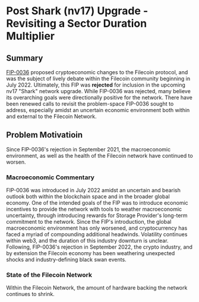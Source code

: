 # Post Shark (nv17) Upgrade - Revisiting a Sector Duration Multiplier 

## Summary 
[FIP-0036](https://github.com/filecoin-project/FIPs/blob/master/FIPS/fip-0036.md) proposed cryptoeconomic changes to the Filecoin protocol, and was the subject of lively debate within the Filecoin community beginning in July 2022. Ultimately, this FIP was **rejected** for inclusion in the upcoming nv17 "Shark" network upgrade. While FIP-0036 was rejected, many believe its overarching goals were directionally positive for the network. There have been renewed calls to revisit the problem-space FIP-0036 sought to address, especially amidst an uncertain economic environment both within and external to the Filecoin Network. 

## Problem Motivatioin
Since FIP-0036's rejection in September 2021, the macroeconomic environment, as well as the health of the Filecoin network have continued to worsen.

### Macroeconomic Commentary 
FIP-0036 was introduced in July 2022 amidst an uncertain and bearish outlook both within the blockchain space and in the broader global economy. One of the intended goals of the FIP was to introduce economic incentives to provide the network with tools to weather macroeconomic uncertainty, through introducing rewards for Storage Provider's long-term commitment to the network. Since the FIP's introduction, the global macroeconomic environment has only worsened, and cryptocurrency has faced a myriad of compounding additional headwinds. Volatility continues within web3, and the duration of this industry downturn is unclear. Following, FIP-0036's rejection in September 2022, the crypto industry, and by extension the Filecoin economy has been weathering unexpected shocks and industry-defining black swan events. 

### State of the Filecoin Network 
Within the Filecoin Network, the amount of hardware backing the network continues to shrink. 

